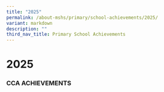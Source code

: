 ```yaml
---
title: "2025"
permalink: /about-mshs/primary/school-achievements/2025/
variant: markdown
description: ""
third_nav_title: Primary School Achievements
---
```

# 2025


### CCA ACHIEVEMENTS